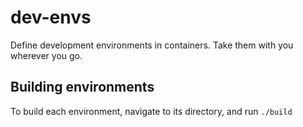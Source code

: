 # dev-envs
Define development environments in containers.  Take them with you wherever you go.

## Building environments

To build each environment, navigate to its directory, and run `./build`

